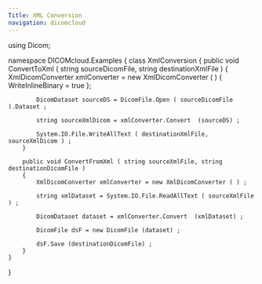 ```yaml
---
Title: XML Conversion
navigation: dicomcloud
---
```


using Dicom;

namespace DICOMcloud.Examples
{
    class XmlConversion
    {
        public void ConvertToXml ( string sourceDicomFile, string destinationXmlFile )
        {
            XmlDicomConverter xmlConverter = new XmlDicomConverter ( ) { WriteInlineBinary = true };
            
            DicomDataset sourceDS = DicomFile.Open ( sourceDicomFile ).Dataset ;
                
            string sourceXmlDicom = xmlConverter.Convert  (sourceDS) ;

            System.IO.File.WriteAllText ( destinationXmlFile, sourceXmlDicom ) ;
        }

        public void ConvertFromXml ( string sourceXmlFile, string destinationDicomFile )
        {
            XmlDicomConverter xmlConverter = new XmlDicomConverter ( ) ;
            
            string xmlDataset = System.IO.File.ReadAllText ( sourceXmlFile ) ;
            
            DicomDataset dataset = xmlConverter.Convert  (xmlDataset) ;

            DicomFile dsF = new DicomFile (dataset) ;

            dsF.Save (destinationDicomFile) ;
        }
    }
}
